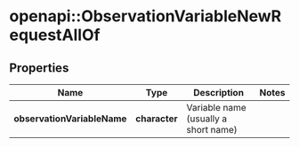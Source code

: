 # openapi::ObservationVariableNewRequestAllOf

## Properties
Name | Type | Description | Notes
------------ | ------------- | ------------- | -------------
**observationVariableName** | **character** | Variable name (usually a short name) | 


